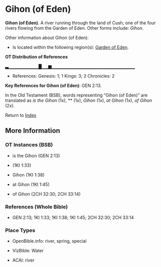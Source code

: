 # Gihon (of Eden)
**Gihon (of Eden)**. 
A river running through the land of Cush; one of the four rivers flowing from the Garden of Eden. 
Other forms include: 
*Gihon*. 




Other information about Gihon (of Eden):


* Is located within the following region(s): 
[Garden of Eden](Eden.2.md). 


**OT Distribution of References**

▃▁▁▁▁▁▁▁▁▁█▁▁▆▁▁▁▁▁▁▁▁▁▁▁▁▁▁▁▁▁▁▁▁▁▁▁▁▁
* References: Genesis: 1; 1 Kings: 3; 2 Chronicles: 2



**Key References for Gihon (of Eden)**: 
GEN 2:13. 


In the Old Testament (BSB), words representing “Gihon (of Eden)” are translated as 
*is the Gihon* (1x), ** (1x), *Gihon* (1x), *at Gihon* (1x), *of Gihon* (2x). 




Return to [Index](00-Index.md)

## More Information

### OT Instances (BSB)

* is the Gihon (GEN 2:13)

*  (1KI 1:33)

* Gihon (1KI 1:38)

* at Gihon (1KI 1:45)

* of Gihon (2CH 32:30; 2CH 33:14)



### References (Whole Bible)

* GEN 2:13; 1KI 1:33; 1KI 1:38; 1KI 1:45; 2CH 32:30; 2CH 33:14


### Place Types

* OpenBible.info: river, spring, special

* VizBible: Water

* ACAI: river





